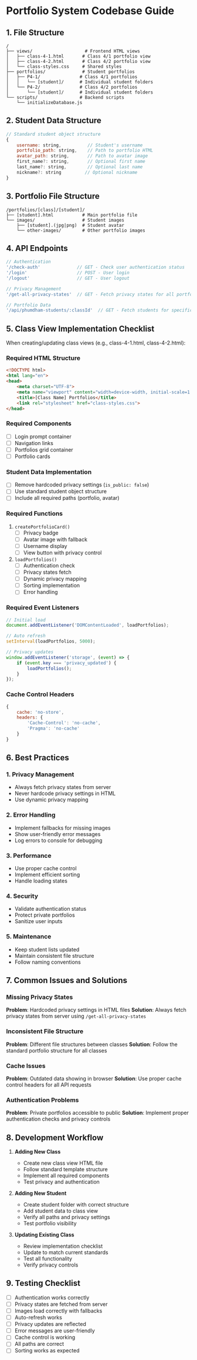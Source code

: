 # Portfolio System Codebase Guide

## 1. File Structure
```
/
├── views/                    # Frontend HTML views
│   ├── class-4-1.html       # Class 4/1 portfolio view
│   ├── class-4-2.html       # Class 4/2 portfolio view
│   └── class-styles.css     # Shared styles
├── portfolios/              # Student portfolios
│   ├── P4-1/               # Class 4/1 portfolios
│   │   └── [student]/      # Individual student folders
│   └── P4-2/               # Class 4/2 portfolios
│       └── [student]/      # Individual student folders
└── scripts/                # Backend scripts
    └── initializeDatabase.js
```

## 2. Student Data Structure
```javascript
// Standard student object structure
{
    username: string,          // Student's username
    portfolio_path: string,    // Path to portfolio HTML
    avatar_path: string,       // Path to avatar image
    first_name?: string,       // Optional first name
    last_name?: string,        // Optional last name
    nickname?: string         // Optional nickname
}
```

## 3. Portfolio File Structure
```
/portfolios/[class]/[student]/
├── [student].html           # Main portfolio file
└── images/                  # Student images
    ├── [student].(jpg|png)  # Student avatar
    └── other-images/        # Other portfolio images
```

## 4. API Endpoints
```javascript
// Authentication
'/check-auth'              // GET - Check user authentication status
'/login'                   // POST - User login
'/logout'                  // GET - User logout

// Privacy Management
'/get-all-privacy-states'  // GET - Fetch privacy states for all portfolios

// Portfolio Data
'/api/phumdham-students/:classId'  // GET - Fetch students for specific class
```

## 5. Class View Implementation Checklist

When creating/updating class views (e.g., class-4-1.html, class-4-2.html):

### Required HTML Structure
```html
<!DOCTYPE html>
<html lang="en">
<head>
    <meta charset="UTF-8">
    <meta name="viewport" content="width=device-width, initial-scale=1.0">
    <title>[Class Name] Portfolios</title>
    <link rel="stylesheet" href="class-styles.css">
</head>
```

### Required Components
- [ ] Login prompt container
- [ ] Navigation links
- [ ] Portfolios grid container
- [ ] Portfolio cards

### Student Data Implementation
- [ ] Remove hardcoded privacy settings (`is_public: false`)
- [ ] Use standard student object structure
- [ ] Include all required paths (portfolio, avatar)

### Required Functions
1. `createPortfolioCard()`
   - [ ] Privacy badge
   - [ ] Avatar image with fallback
   - [ ] Username display
   - [ ] View button with privacy control

2. `loadPortfolios()`
   - [ ] Authentication check
   - [ ] Privacy states fetch
   - [ ] Dynamic privacy mapping
   - [ ] Sorting implementation
   - [ ] Error handling

### Required Event Listeners
```javascript
// Initial load
document.addEventListener('DOMContentLoaded', loadPortfolios);

// Auto refresh
setInterval(loadPortfolios, 5000);

// Privacy updates
window.addEventListener('storage', (event) => {
    if (event.key === 'privacy_updated') {
        loadPortfolios();
    }
});
```

### Cache Control Headers
```javascript
{
    cache: 'no-store',
    headers: {
        'Cache-Control': 'no-cache',
        'Pragma': 'no-cache'
    }
}
```

## 6. Best Practices

### 1. Privacy Management
- Always fetch privacy states from server
- Never hardcode privacy settings in HTML
- Use dynamic privacy mapping

### 2. Error Handling
- Implement fallbacks for missing images
- Show user-friendly error messages
- Log errors to console for debugging

### 3. Performance
- Use proper cache control
- Implement efficient sorting
- Handle loading states

### 4. Security
- Validate authentication status
- Protect private portfolios
- Sanitize user inputs

### 5. Maintenance
- Keep student lists updated
- Maintain consistent file structure
- Follow naming conventions

## 7. Common Issues and Solutions

### Missing Privacy States
**Problem**: Hardcoded privacy settings in HTML files
**Solution**: Always fetch privacy states from server using `/get-all-privacy-states`

### Inconsistent File Structure
**Problem**: Different file structures between classes
**Solution**: Follow the standard portfolio structure for all classes

### Cache Issues
**Problem**: Outdated data showing in browser
**Solution**: Use proper cache control headers for all API requests

### Authentication Problems
**Problem**: Private portfolios accessible to public
**Solution**: Implement proper authentication checks and privacy controls

## 8. Development Workflow

1. **Adding New Class**
   - Create new class view HTML file
   - Follow standard template structure
   - Implement all required components
   - Test privacy and authentication

2. **Adding New Student**
   - Create student folder with correct structure
   - Add student data to class view
   - Verify all paths and privacy settings
   - Test portfolio visibility

3. **Updating Existing Class**
   - Review implementation checklist
   - Update to match current standards
   - Test all functionality
   - Verify privacy controls

## 9. Testing Checklist

- [ ] Authentication works correctly
- [ ] Privacy states are fetched from server
- [ ] Images load correctly with fallbacks
- [ ] Auto-refresh works
- [ ] Privacy updates are reflected
- [ ] Error messages are user-friendly
- [ ] Cache control is working
- [ ] All paths are correct
- [ ] Sorting works as expected 
